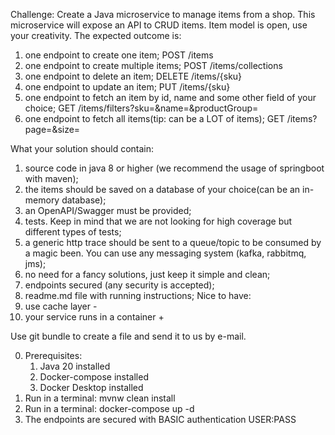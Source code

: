 Challenge: Create a Java microservice to manage items from a shop. This microservice will expose an
API to CRUD items. Item model is open, use your creativity.
The expected outcome is:
1. one endpoint to create one item; POST /items
2. one endpoint to create multiple items; POST /items/collections
3. one endpoint to delete an item; DELETE /items/{sku}
4. one endpoint to update an item; PUT /items/{sku}
5. one endpoint to fetch an item by id, name and some other field of your choice; GET /items/filters?sku=&name=&productGroup=
6. one endpoint to fetch all items(tip: can be a LOT of items); GET /items?page=&size=
   
What your solution should contain:
1. source code in java 8 or higher (we recommend the usage of springboot with maven);
2. the items should be saved on a database of your choice(can be an in-memory database);
3. an OpenAPI/Swagger must be provided;
4. tests. Keep in mind that we are not looking for high coverage but different types of tests;
5. a generic http trace should be sent to a queue/topic to be consumed by a magic been. You
   can use any messaging system (kafka, rabbitmq, jms);
6. no need for a fancy solutions, just keep it simple and clean;
7. endpoints secured (any security is accepted);
8. readme.md file with running instructions;
   Nice to have:
9. use cache layer -
10. your service runs in a container +

Use git bundle to create a file and send it to us by e-mail.

0. Prerequisites:
   1. Java 20 installed
   2. Docker-compose installed
   3. Docker Desktop installed
1. Run in a terminal: mvnw clean install
2. Run in a terminal: docker-compose up -d
3. The endpoints are secured with BASIC authentication USER:PASS